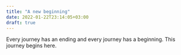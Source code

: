 ```yaml
---
title: "A new beginning"
date: 2022-01-22T23:14:05+03:00
draft: true
---
```


Every journey has an ending and every journey has a beginning.
This journey begins here.
